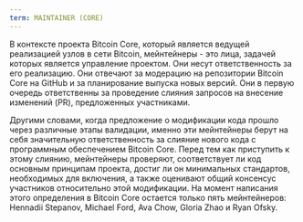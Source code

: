 ```yaml
---
term: MAINTAINER (CORE)
---
```


В контексте проекта Bitcoin Core, который является ведущей реализацией узлов в сети Bitcoin, мейнтейнеры - это лица, задачей которых является управление проектом. Они несут ответственность за его реализацию. Они отвечают за модерацию на репозитории Bitcoin Core на GitHub и за планирование выпуска новых версий. Они в первую очередь ответственны за проведение слияния запросов на внесение изменений (PR), предложенных участниками.

Другими словами, когда предложение о модификации кода прошло через различные этапы валидации, именно эти мейнтейнеры берут на себя значительную ответственность за слияние нового кода с программным обеспечением Bitcoin Core. Перед тем как приступить к этому слиянию, мейнтейнеры проверяют, соответствует ли код основным принципам проекта, достиг ли он минимальных стандартов, необходимых для включения, а также оценивают общий консенсус участников относительно этой модификации. На момент написания этого определения в Bitcoin Core остается только пять мейнтейнеров: Hennadii Stepanov, Michael Ford, Ava Chow, Gloria Zhao и Ryan Ofsky.